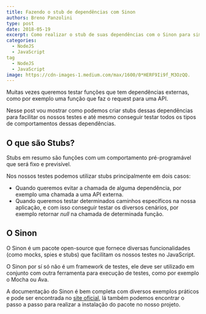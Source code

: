 ```yaml
---
title: Fazendo o stub de dependências com Sinon
authors: Breno Panzolini
type: post
date: 2018-05-19
excerpt: Como realizar o stub de suas dependências com o Sinon para simplificar seus testes.
categories:
  - NodeJS
  - JavaScript
tag
  - NodeJS
  - JavaScript
image: https://cdn-images-1.medium.com/max/1600/0*HERF9Ii9f_M3OzQQ.
---
```


Muitas vezes queremos testar funções que tem dependências externas, como por exemplo uma função que faz o request para uma API.

Nesse post vou mostrar como podemos criar stubs dessas dependências para facilitar os nossos testes e até mesmo conseguir testar todos os tipos de comportamentos dessas dependências.

## O que são Stubs?

Stubs em resumo são funções com um comportamento pré-programável que será fixo e previsível.

Nos nossos testes podemos utilizar stubs principalmente em dois casos:
* Quando queremos evitar a chamada de alguma dependência, por exemplo uma chamada a uma API externa.
* Quando queremos testar determinados caminhos específicos na nossa aplicação, e com isso conseguir testar os diversos cenários, por exemplo retornar *null* na chamada de determinada função.

## O Sinon

O Sinon é um pacote open-source que fornece diversas funcionalidades (como mocks, spies e stubs) que facilitam os nossos testes no JavaScript.

O Sinon por sí só não é um framework de testes, ele deve ser utilizado em conjunto com outra ferramenta para execução de testes, como por exemplo o Mocha ou Ava.

A documentação do Sinon é bem completa com diversos exemplos práticos e pode ser encontrada no [site oficial](http://sinonjs.org/), lá também podemos encontrar o passo a passo para realizar a instalação do pacote no nosso projeto.

